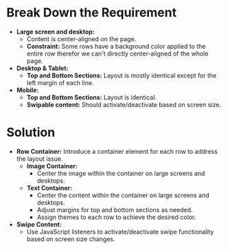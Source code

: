 # Break Down the Requirement
- **Large screen and desktop:**
  - Content is center-aligned on the page.
  - **Constraint:** Some rows have a background color applied to the entire row therefor we can't directly center-aligned of the whole page.
- **Desktop & Tablet:** 
  - **Top and Bottom Sections:** Layout is mostly identical except for the left margin of each line.
- **Mobile:**
  - **Top and Bottom Sections:** Layout is identical.
  - **Swipable content:** Should activate/deactivate based on screen size.

# Solution
- **Row Container:** Introduce a container element for each row to address the layout issue.
  - **Image Container:**
    -  Center the image within the container on large screens and desktops.
  - **Text Container:**
    - Center the content within the container on large screens and desktops.
    - Adjust margins for top and bottom sections as needed.
    - Assign themes to each row to achieve the desired color.
- **Swipe Content:**
  - Use JavaScript listeners to activate/deactivate swipe functionality based on screen size changes.

